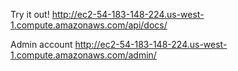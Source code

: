 Try it out!
http://ec2-54-183-148-224.us-west-1.compute.amazonaws.com/api/docs/

Admin account
http://ec2-54-183-148-224.us-west-1.compute.amazonaws.com/admin/
